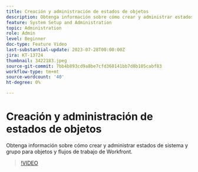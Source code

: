 ```yaml
---
title: Creación y administración de estados de objetos
description: Obtenga información sobre cómo crear y administrar estados de sistema y grupo para objetos y flujos de trabajo de Workfront.
feature: System Setup and Administration
topic: Administration
role: Admin
level: Beginner
doc-type: Feature Video
last-substantial-update: 2023-07-28T00:00:00Z
jira: KT-13724
thumbnail: 3422183.jpeg
source-git-commit: 7bb4b893cd9a8be7cfd360141bb7d8b105cabf83
workflow-type: tm+mt
source-wordcount: '40'
ht-degree: 0%

---
```



# Creación y administración de estados de objetos

Obtenga información sobre cómo crear y administrar estados de sistema y grupo para objetos y flujos de trabajo de Workfront.

>[!VIDEO](https://video.tv.adobe.com/v/3422183/?learn=on)
